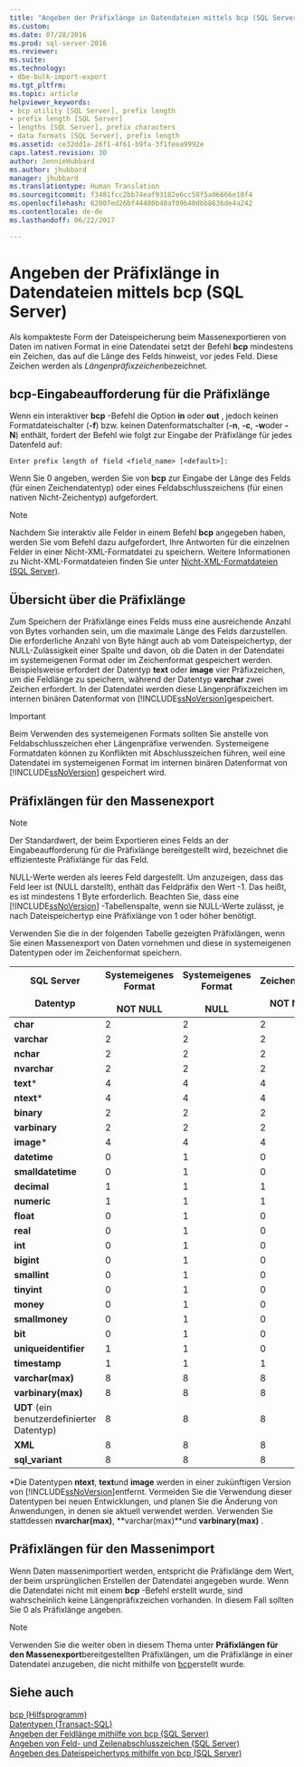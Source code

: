 ```yaml
---
title: "Angeben der Präfixlänge in Datendateien mittels bcp (SQL Server) | Microsoft-Dokumentation"
ms.custom: 
ms.date: 07/28/2016
ms.prod: sql-server-2016
ms.reviewer: 
ms.suite: 
ms.technology:
- dbe-bulk-import-export
ms.tgt_pltfrm: 
ms.topic: article
helpviewer_keywords:
- bcp utility [SQL Server], prefix length
- prefix length [SQL Server]
- lengths [SQL Server], prefix characters
- data formats [SQL Server], prefix length
ms.assetid: ce32dd1a-26f1-4f61-b9fa-3f1feea9992e
caps.latest.revision: 30
author: JennieHubbard
ms.author: jhubbard
manager: jhubbard
ms.translationtype: Human Translation
ms.sourcegitcommit: f3481fcc2bb74eaf93182e6cc58f5a06666e10f4
ms.openlocfilehash: 62007ed26bf44480b40af09b40dbb8636de4a242
ms.contentlocale: de-de
ms.lasthandoff: 06/22/2017

---
```

# <a name="specify-prefix-length-in-data-files-by-using-bcp-sql-server"></a>Angeben der Präfixlänge in Datendateien mittels bcp (SQL Server)
  Als kompakteste Form der Dateispeicherung beim Massenexportieren von Daten im nativen Format in eine Datendatei setzt der Befehl **bcp** mindestens ein Zeichen, das auf die Länge des Felds hinweist, vor jedes Feld. Diese Zeichen werden als *Längenpräfixzeichen*bezeichnet.  
  
## <a name="the-bcp-prompt-for-prefix-length"></a>bcp-Eingabeaufforderung für die Präfixlänge  
 Wenn ein interaktiver **bcp** -Befehl die Option **in** oder **out** , jedoch keinen Formatdateischalter (**-f**) bzw. keinen Datenformatschalter (**-n**, **-c**, **-w**oder **-N**) enthält, fordert der Befehl wie folgt zur Eingabe der Präfixlänge für jedes Datenfeld auf:  
  
 `Enter prefix length of field <field_name> [<default>]:`  
  
 Wenn Sie 0 angeben, werden Sie von **bcp** zur Eingabe der Länge des Felds (für einen Zeichendatentyp) oder eines Feldabschlusszeichens (für einen nativen Nicht-Zeichentyp) aufgefordert.  
  
> [!NOTE]  
>  Nachdem Sie interaktiv alle Felder in einem Befehl **bcp** angegeben haben, werden Sie vom Befehl dazu aufgefordert, Ihre Antworten für die einzelnen Felder in einer Nicht-XML-Formatdatei zu speichern. Weitere Informationen zu Nicht-XML-Formatdateien finden Sie unter [Nicht-XML-Formatdateien &#40;SQL Server&#41;](../../relational-databases/import-export/non-xml-format-files-sql-server.md).  
  
## <a name="overview-of-prefix-length"></a>Übersicht über die Präfixlänge  
 Zum Speichern der Präfixlänge eines Felds muss eine ausreichende Anzahl von Bytes vorhanden sein, um die maximale Länge des Felds darzustellen. Die erforderliche Anzahl von Byte hängt auch ab vom Dateispeichertyp, der NULL-Zulässigkeit einer Spalte und davon, ob die Daten in der Datendatei im systemeigenen Format oder im Zeichenformat gespeichert werden. Beispielsweise erfordert der Datentyp **text** oder **image** vier Präfixzeichen, um die Feldlänge zu speichern, während der Datentyp **varchar** zwei Zeichen erfordert. In der Datendatei werden diese Längenpräfixzeichen im internen binären Datenformat von [!INCLUDE[ssNoVersion](../../includes/ssnoversion-md.md)]gespeichert.  
  
> [!IMPORTANT]  
>  Beim Verwenden des systemeigenen Formats sollten Sie anstelle von Feldabschlusszeichen eher Längenpräfixe verwenden. Systemeigene Formatdaten können zu Konflikten mit Abschlusszeichen führen, weil eine Datendatei im systemeigenen Format im internen binären Datenformat von [!INCLUDE[ssNoVersion](../../includes/ssnoversion-md.md)] gespeichert wird.  
  
##  <a name="PrefixLengthsExport"></a> Präfixlängen für den Massenexport  
  
> [!NOTE]  
>  Der Standardwert, der beim Exportieren eines Felds an der Eingabeaufforderung für die Präfixlänge bereitgestellt wird, bezeichnet die effizienteste Präfixlänge für das Feld.  
  
 NULL-Werte werden als leeres Feld dargestellt. Um anzuzeigen, dass das Feld leer ist (NULL darstellt), enthält das Feldpräfix den Wert -1. Das heißt, es ist mindestens 1 Byte erforderlich. Beachten Sie, dass eine [!INCLUDE[ssNoVersion](../../includes/ssnoversion-md.md)] -Tabellenspalte, wenn sie NULL-Werte zulässt, je nach Dateispeichertyp eine Präfixlänge von 1 oder höher benötigt.  
  
 Verwenden Sie die in der folgenden Tabelle gezeigten Präfixlängen, wenn Sie einen Massenexport von Daten vornehmen und diese in systemeigenen Datentypen oder im Zeichenformat speichern.  
  
|SQL Server<br /><br /> Datentyp|Systemeigenes Format<br /><br /> NOT NULL|Systemeigenes Format<br /><br /> NULL|Zeichenformat<br /><br /> NOT NULL|Zeichenformat<br /><br /> NULL|  
|------------------------------|--------------------------------|----------------------------|-----------------------------------|-------------------------------|  
|**char**|2|2|2|2|  
|**varchar**|2|2|2|2|  
|**nchar**|2|2|2|2|  
|**nvarchar**|2|2|2|2|  
|**text***|4|4|4|4|  
|**ntext***|4|4|4|4|  
|**binary**|2|2|2|2|  
|**varbinary**|2|2|2|2|  
|**image***|4|4|4|4|  
|**datetime**|0|1|0|1|  
|**smalldatetime**|0|1|0|1|  
|**decimal**|1|1|1|1|  
|**numeric**|1|1|1|1|  
|**float**|0|1|0|1|  
|**real**|0|1|0|1|  
|**int**|0|1|0|1|  
|**bigint**|0|1|0|1|  
|**smallint**|0|1|0|1|  
|**tinyint**|0|1|0|1|  
|**money**|0|1|0|1|  
|**smallmoney**|0|1|0|1|  
|**bit**|0|1|0|1|  
|**uniqueidentifier**|1|1|0|1|  
|**timestamp**|1|1|1|1|  
|**varchar(max)**|8|8|8|8|  
|**varbinary(max)**|8|8|8|8|  
|**UDT** (ein benutzerdefinierter Datentyp)|8|8|8|8|  
|**XML**|8|8|8|8|  
|**sql_variant**|8|8|8|8|  
  
 \*Die Datentypen **ntext**, **text**und **image** werden in einer zukünftigen Version von [!INCLUDE[ssNoVersion](../../includes/ssnoversion-md.md)]entfernt. Vermeiden Sie die Verwendung dieser Datentypen bei neuen Entwicklungen, und planen Sie die Änderung von Anwendungen, in denen sie aktuell verwendet werden. Verwenden Sie stattdessen **nvarchar(max)**, **varchar(max)**und **varbinary(max)** .  
  
##  <a name="PrefixLengthsImport"></a> Präfixlängen für den Massenimport  
 Wenn Daten massenimportiert werden, entspricht die Präfixlänge dem Wert, der beim ursprünglichen Erstellen der Datendatei angegeben wurde. Wenn die Datendatei nicht mit einem **bcp** -Befehl erstellt wurde, sind wahrscheinlich keine Längenpräfixzeichen vorhanden. In diesem Fall sollten Sie 0 als Präfixlänge angeben.  
  
> [!NOTE]  
>  Verwenden Sie die weiter oben in diesem Thema unter **Präfixlängen für den Massenexport**bereitgestellten Präfixlängen, um die Präfixlänge in einer Datendatei anzugeben, die nicht mithilfe von [bcp](#PrefixLengthsExport)erstellt wurde.  
  
## <a name="see-also"></a>Siehe auch  
 [bcp (Hilfsprogramm)](../../tools/bcp-utility.md)   
 [Datentypen &#40;Transact-SQL&#41;](../../t-sql/data-types/data-types-transact-sql.md)   
 [Angeben der Feldlänge mithilfe von bcp &#40;SQL Server&#41;](../../relational-databases/import-export/specify-field-length-by-using-bcp-sql-server.md)   
 [Angeben von Feld- und Zeilenabschlusszeichen &#40;SQL Server&#41;](../../relational-databases/import-export/specify-field-and-row-terminators-sql-server.md)   
 [Angeben des Dateispeichertyps mithilfe von bcp &#40;SQL Server&#41;](../../relational-databases/import-export/specify-file-storage-type-by-using-bcp-sql-server.md)  
  
  

